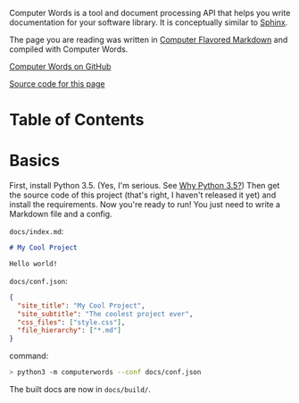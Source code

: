 Computer Words is a tool and document processing API that helps you write
documentation for your software library. It is conceptually similar to
[Sphinx](http://sphinx-doc.org/).

The page you are reading was written in
[Computer Flavored Markdown](#computer-flavored-markdown) and compiled
with Computer Words.

[Computer Words on GitHub](http://github.com/irskep/computerwords)

[Source code for this page](http://github.com/irskep/computerwords/)

<h1 skip_toc=True>Table of Contents</h1>

<table-of-contents />

# Basics

First, install Python 3.5. (Yes, I'm serious. See
[Why Python 3.5?](#why-python-3.5)) Then get the source code of this project
(that's right, I haven't released it yet) and install the requirements.
Now you're ready to run! You just need to write a Markdown file and a config.

`docs/index.md`:

```markdown filename=docs/index.md
# My Cool Project

Hello world!
```

`docs/conf.json`:

```json filename=docs/conf.json
{
  "site_title": "My Cool Project",
  "site_subtitle": "The coolest project ever",
  "css_files": ["style.css"],
  "file_hierarchy": ["*.md"]
}
```

command:
```sh
> python3 -m computerwords --conf docs/conf.json
```

The built docs are now in `docs/build/`.
